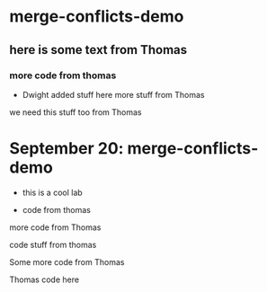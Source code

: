 
# merge-conflicts-demo

## here is some text from Thomas

### more code from thomas

- Dwight added stuff here 
more stuff from Thomas

we need this stuff too from Thomas

# September 20: merge-conflicts-demo

- this is a cool lab

- code from thomas

more code from Thomas

code stuff from thomas

Some more code from Thomas

Thomas code here
